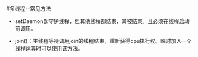 #多线程--常见方法

* setDaemon():守护线程，但其他线程都结束，其被结束。且必须在线程启动前调用。

* join()：主线程等待调用join的线程结束，重新获得cpu执行权。临时加入一个线程运算时可以使用该方法。



